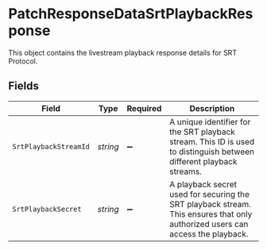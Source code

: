 # PatchResponseDataSrtPlaybackResponse

This object contains the livestream playback response details for SRT Protocol.


## Fields

| Field                                                                                                                         | Type                                                                                                                          | Required                                                                                                                      | Description                                                                                                                   |
| ----------------------------------------------------------------------------------------------------------------------------- | ----------------------------------------------------------------------------------------------------------------------------- | ----------------------------------------------------------------------------------------------------------------------------- | ----------------------------------------------------------------------------------------------------------------------------- |
| `SrtPlaybackStreamId`                                                                                                         | *string*                                                                                                                      | :heavy_minus_sign:                                                                                                            | A unique identifier for the SRT playback stream. This ID is used to distinguish between different playback streams.           |
| `SrtPlaybackSecret`                                                                                                           | *string*                                                                                                                      | :heavy_minus_sign:                                                                                                            | A playback secret used for securing the SRT playback stream. This ensures that only authorized users can access the playback. |
